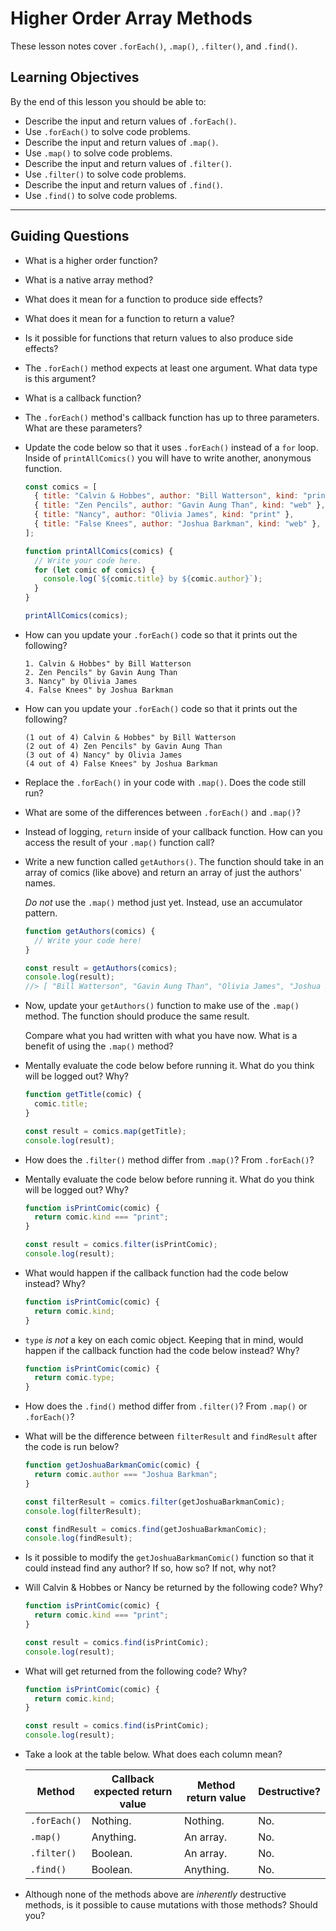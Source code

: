 # Higher Order Array Methods

These lesson notes cover `.forEach()`, `.map()`, `.filter()`, and `.find()`.

## Learning Objectives

By the end of this lesson you should be able to:

- Describe the input and return values of `.forEach()`.
- Use `.forEach()` to solve code problems.
- Describe the input and return values of `.map()`.
- Use `.map()` to solve code problems.
- Describe the input and return values of `.filter()`.
- Use `.filter()` to solve code problems.
- Describe the input and return values of `.find()`.
- Use `.find()` to solve code problems.

---

## Guiding Questions

- What is a higher order function?

- What is a native array method?

- What does it mean for a function to produce side effects?

- What does it mean for a function to return a value?

- Is it possible for functions that return values to also produce side effects?

- The `.forEach()` method expects at least one argument. What data type is this argument?

- What is a callback function?

- The `.forEach()` method's callback function has up to three parameters. What are these parameters?

- Update the code below so that it uses `.forEach()` instead of a `for` loop. Inside of `printAllComics()` you will have to write another, anonymous function.

  ```js
  const comics = [
    { title: "Calvin & Hobbes", author: "Bill Watterson", kind: "print" },
    { title: "Zen Pencils", author: "Gavin Aung Than", kind: "web" },
    { title: "Nancy", author: "Olivia James", kind: "print" },
    { title: "False Knees", author: "Joshua Barkman", kind: "web" },
  ];

  function printAllComics(comics) {
    // Write your code here.
    for (let comic of comics) {
      console.log(`${comic.title} by ${comic.author}`);
    }
  }

  printAllComics(comics);
  ```

- How can you update your `.forEach()` code so that it prints out the following?

  ```
  1. Calvin & Hobbes" by Bill Watterson
  2. Zen Pencils" by Gavin Aung Than
  3. Nancy" by Olivia James
  4. False Knees" by Joshua Barkman
  ```

- How can you update your `.forEach()` code so that it prints out the following?

  ```
  (1 out of 4) Calvin & Hobbes" by Bill Watterson
  (2 out of 4) Zen Pencils" by Gavin Aung Than
  (3 out of 4) Nancy" by Olivia James
  (4 out of 4) False Knees" by Joshua Barkman
  ```

- Replace the `.forEach()` in your code with `.map()`. Does the code still run?

- What are some of the differences between `.forEach()` and `.map()`?

- Instead of logging, `return` inside of your callback function. How can you access the result of your `.map()` function call?

- Write a new function called `getAuthors()`. The function should take in an array of comics (like above) and return an array of just the authors' names.

  _Do not_ use the `.map()` method just yet. Instead, use an accumulator pattern.

  ```js
  function getAuthors(comics) {
    // Write your code here!
  }

  const result = getAuthors(comics);
  console.log(result);
  //> [ "Bill Watterson", "Gavin Aung Than", "Olivia James", "Joshua Barkman"]
  ```

- Now, update your `getAuthors()` function to make use of the `.map()` method. The function should produce the same result.

  Compare what you had written with what you have now. What is a benefit of using the `.map()` method?

- Mentally evaluate the code below before running it. What do you think will be logged out? Why?

  ```js
  function getTitle(comic) {
    comic.title;
  }

  const result = comics.map(getTitle);
  console.log(result);
  ```

- How does the `.filter()` method differ from `.map()`? From `.forEach()`?

- Mentally evaluate the code below before running it. What do you think will be logged out? Why?

  ```js
  function isPrintComic(comic) {
    return comic.kind === "print";
  }

  const result = comics.filter(isPrintComic);
  console.log(result);
  ```

- What would happen if the callback function had the code below instead? Why?

  ```js
  function isPrintComic(comic) {
    return comic.kind;
  }
  ```

- `type` _is not_ a key on each comic object. Keeping that in mind, would happen if the callback function had the code below instead? Why?

  ```js
  function isPrintComic(comic) {
    return comic.type;
  }
  ```

- How does the `.find()` method differ from `.filter()`? From `.map()` or `.forEach()`?

- What will be the difference between `filterResult` and `findResult` after the code is run below?

  ```js
  function getJoshuaBarkmanComic(comic) {
    return comic.author === "Joshua Barkman";
  }

  const filterResult = comics.filter(getJoshuaBarkmanComic);
  console.log(filterResult);

  const findResult = comics.find(getJoshuaBarkmanComic);
  console.log(findResult);
  ```

- Is it possible to modify the `getJoshuaBarkmanComic()` function so that it could instead find any author? If so, how so? If not, why not?

- Will Calvin & Hobbes or Nancy be returned by the following code? Why?

  ```js
  function isPrintComic(comic) {
    return comic.kind === "print";
  }

  const result = comics.find(isPrintComic);
  console.log(result);
  ```

- What will get returned from the following code? Why?

  ```js
  function isPrintComic(comic) {
    return comic.kind;
  }

  const result = comics.find(isPrintComic);
  console.log(result);
  ```

- Take a look at the table below. What does each column mean?

  | Method       | Callback expected return value | Method return value | Destructive? |
  | ------------ | ------------------------------ | ------------------- | ------------ |
  | `.forEach()` | Nothing.                       | Nothing.            | No.          |
  | `.map()`     | Anything.                      | An array.           | No.          |
  | `.filter()`  | Boolean.                       | An array.           | No.          |
  | `.find()`    | Boolean.                       | Anything.           | No.          |

- Although none of the methods above are _inherently_ destructive methods, is it possible to cause mutations with those methods? Should you?
